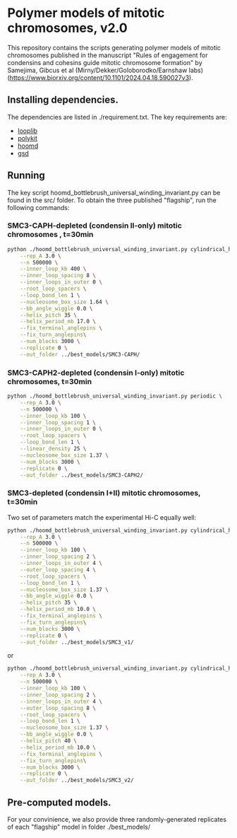 # Polymer models of mitotic chromosomes, v2.0

This repository contains the scripts generating polymer models of mitotic chromosomes published in the manuscript "Rules of engagement for condensins and cohesins guide mitotic chromosome formation" by Samejima, Gibcus et al (Mirny/Dekker/Goloborodko/Earnshaw labs) (https://www.biorxiv.org/content/10.1101/2024.04.18.590027v3).

## Installing dependencies.

The dependencies are listed in ./requirement.txt.
The key requirements are:
- [looplib](https://github.com/open2c/looplib)
- [polykit](https://github.com/open2c/polykit)
- [hoomd](https://github.com/glotzerlab/hoomd-blue)
- [gsd](https://github.com/glotzerlab/gsd)

## Running

The key script hoomd_bottlebrush_universal_winding_invariant.py can be found in the src/ folder.
To obtain the three published "flagship", run the following commands: 

### SMC3-CAPH-depleted (condensin II-only) mitotic chromosomes , t=30min

```bash
python ./hoomd_bottlebrush_universal_winding_invariant.py cylindrical_helix \
    --rep_A 3.0 \
    --n 500000 \
    --inner_loop_kb 400 \
    --inner_loop_spacing 8 \
    --inner_loops_in_outer 0 \
    --root_loop_spacers \
    --loop_bond_len 1 \
    --nucleosome_box_size 1.64 \
    --bb_angle_wiggle 0.0 \
    --helix_pitch 35 \
    --helix_period_mb 17.0 \
    --fix_terminal_anglepins \
    --fix_turn_anglepins\
    --num_blocks 3000 \
    --replicate 0 \
    --out_folder ../best_models/SMC3-CAPH/ 
```

### SMC3-CAPH2-depleted (condensin I-only) mitotic chromosomes, t=30min

```bash
python ./hoomd_bottlebrush_universal_winding_invariant.py periodic \
    --rep_A 3.0 \
    --n 500000 \
    --inner_loop_kb 100 \
    --inner_loop_spacing 1 \
    --inner_loops_in_outer 0 \
    --root_loop_spacers \
    --loop_bond_len 1 \
    --linear_density 25 \
    --nucleosome_box_size 1.37 \
    --num_blocks 3000 \
    --replicate 0 \
    --out_folder ../best_models/SMC3-CAPH2/ 
```


### SMC3-depleted (condensin I+II) mitotic chromosomes, t=30min
Two set of parameters match the experimental Hi-C equally well:

```bash
python ./hoomd_bottlebrush_universal_winding_invariant.py cylindrical_helix \
    --rep_A 3.0 \
    --n 500000 \
    --inner_loop_kb 100 \
    --inner_loop_spacing 2 \
    --inner_loops_in_outer 4 \
    --outer_loop_spacing 4 \
    --root_loop_spacers \
    --loop_bond_len 1 \
    --nucleosome_box_size 1.37 \
    --bb_angle_wiggle 0.0 \
    --helix_pitch 35 \
    --helix_period_mb 10.0 \
    --fix_terminal_anglepins \
    --fix_turn_anglepins\
    --num_blocks 3000 \
    --replicate 0 \
    --out_folder ../best_models/SMC3_v1/ 
```

or

```bash
python ./hoomd_bottlebrush_universal_winding_invariant.py cylindrical_helix \
    --rep_A 3.0 \
    --n 500000 \
    --inner_loop_kb 100 \
    --inner_loop_spacing 2 \
    --inner_loops_in_outer 4 \
    --outer_loop_spacing 8 \
    --root_loop_spacers \
    --loop_bond_len 1 \
    --nucleosome_box_size 1.37 \
    --bb_angle_wiggle 0.0 \
    --helix_pitch 40 \
    --helix_period_mb 10.0 \
    --fix_terminal_anglepins \
    --fix_turn_anglepins\
    --num_blocks 3000 \
    --replicate 0 \
    --out_folder ../best_models/SMC3_v2/ 
```

## Pre-computed models.

For your convinience, we also provide three randomly-generated replicates of each "flagship" model in folder ./best_models/


